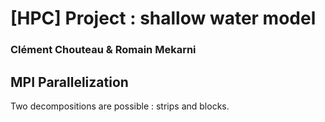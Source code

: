 # [HPC] Project : shallow water model
### Clément Chouteau & Romain Mekarni

## MPI Parallelization

Two decompositions are possible : strips and blocks. 